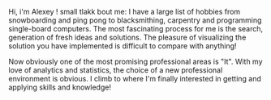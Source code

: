 Hi, i'm Alexey ! 
small tlakk bout me:
I have a large list of hobbies from snowboarding and ping pong to blacksmithing, carpentry and programming single-board computers.
The most fascinating process for me is the search, generation of fresh ideas and solutions.
The pleasure of visualizing the solution you have implemented is difficult to compare with anything!

Now obviously one of the most promising professional areas is "It". With my love of analytics and statistics, the choice of a new professional environment is obvious. I climb to where I'm finally interested in getting and applying skills and knowledge!

